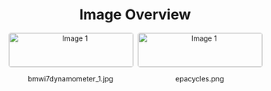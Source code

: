 <h1 style ="text-align: center;"> Image Overview </h1>
<div style="display: flex; flex-wrap: wrap; gap: 10px; justify-content: center;">
<div style="flex: 1 1 calc(33.333% - 20px); max-width: 300px; text-align: center;">
<img src="https://media.evkx.net/multimedia/guides/understandingrange/epa/bmwi7dynamometer_1_xst.jpg" alt="Image 1" style="width: 100%; border: 1px solid #ddd; border-radius: 5px;">
<p>bmwi7dynamometer_1.jpg</p>
</div>
<div style="flex: 1 1 calc(33.333% - 20px); max-width: 300px; text-align: center;">
<img src="https://media.evkx.net/multimedia/guides/understandingrange/epa/epacycles_xst.png" alt="Image 1" style="width: 100%; border: 1px solid #ddd; border-radius: 5px;">
<p>epacycles.png</p>
</div>
</div>
